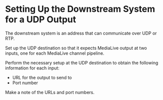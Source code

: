 # Setting Up the Downstream System for a UDP Output<a name="downstream-system-udp"></a>

The downstream system is an address that can communicate over UDP or RTP\. 

Set up the UDP destination so that it expects MediaLive output at two inputs, one for each MediaLive channel pipeline\.

Perform the necessary setup at the UDP destination to obtain the following information for each input:
+ URL for the output to send to
+ Port number

Make a note of the URLs and port numbers\.